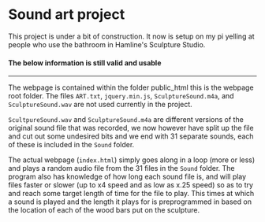 # Sound art project

This project is under a bit of construction. It now is setup on my pi yelling at people who use the bathroom in Hamline's Sculpture Studio.

#### The below information is still valid and usable
---------

The webpage is contained within the folder public_html this is the webpage root folder. The files `ART.txt`, `jquery.min.js`, `SculptureSound.m4a`, and `SculptureSound.wav` are not used currently in the project.

`ScultpureSound.wav` and `SculptureSound.m4a` are different versions of the original sound file that was recorded, we now however have split up the file and cut out some undesired bits and we end with 31 separate sounds, each of these is included in the `Sound` folder.

The actual webpage (`index.html`) simply goes along in a loop (more or less) and plays a random audio file from the 31 files in the `Sound` folder. The program also has knowledge of how long each sound file is, and will play files faster or slower (up to x4 speed and as low as x.25 speed) so as to try and reach some target length of time for the file to play. This times at which a sound is played and the length it plays for is preprogrammed in based on the location of each of the wood bars put on the sculpture.

